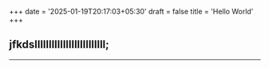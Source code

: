 +++
date = '2025-01-19T20:17:03+05:30'
draft = false
title = 'Hello World'
+++

jfkdslllllllllllllllllllllllll;
---
---